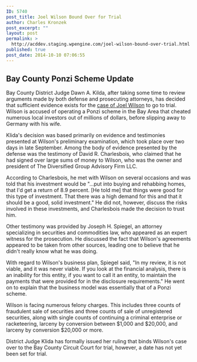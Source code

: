 ```yaml
---
ID: 5740
post_title: Joel Wilson Bound Over for Trial
author: Charles Kronzek
post_excerpt: ""
layout: post
permalink: >
  http://acddev.staging.wpengine.com/joel-wilson-bound-over-trial.html
published: true
post_date: 2014-10-10 07:06:55
---
```

<h2>Bay County Ponzi Scheme Update</h2>
Bay County District Judge Dawn A. Kilda, after taking some time to review arguments made by both defense and prosecuting attorneys, has decided that sufficient evidence exists for the <a href="http://acddev.staging.wpengine.com/michigan-ponzi-scheme-update.html" target="_blank">case of Joel Wilson</a> to go to trial. Wilson is accused of operating a Ponzi scheme in the Bay Area that cheated numerous local investors out of millions of dollars, before slipping away to Germany with his wife.<!--more-->

Klida's decision was based primarily on evidence and testimonies presented at Wilson's preliminary examination, which took place over two days in late September. Among the body of evidence presented by the defense was the testimony of David R. Charlesbois, who claimed that he had signed over large sums of money to Wilson, who was the owner and president of The Diversified Group Advisory Firm LLC.

According to Charlesbois, he met with Wilson on several occasions and was told that his investment would be "...put into buying and rehabbing homes, that I'd get a return of 8.9 percent. [He told me] that things were good for this type of investment. That there was a high demand for this and that it should be a good, solid investment." He did not, however, discuss the risks involved in these investments, and Charlesbois made the decision to trust him.

Other testimony was provided by Joseph H. Spiegel, an attorney specializing in securities and commodities law, who appeared as an expert witness for the prosecution. He discussed the fact that Wilson's agreements appeared to be taken from other sources, leading one to believe that he didn't really know what he was doing.

With regard to Wilson's business plan, Spiegel said, "In my review, it is not viable, and it was never viable. If you look at the financial analysis, there is an inability for this entity, if you want to call it an entity, to maintain the payments that were provided for in the disclosure requirements." He went on to explain that the business model was essentially that of a Ponzi scheme.

Wilson is facing numerous felony charges. This includes three counts of fraudulent sale of securities and three counts of sale of unregistered securities, along with single counts of continuing a criminal enterprise or racketeering, larceny by conversion between $1,000 and $20,000, and larceny by conversion $20,000 or more.

District Judge Klida has formally issued her ruling that binds Wilson's case over to the Bay County Circuit Court for trial, however, a date has not yet been set for trial.